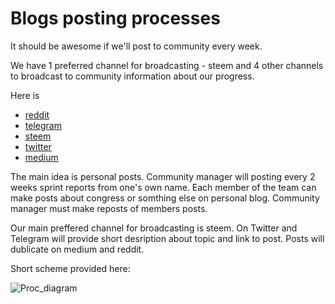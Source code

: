# Blogs posting processes

It should be awesome if we'll post to community every week.

We have 1 preferred channel for broadcasting - steem and 4 other channels to broadcast to community information about our progress.

Here is

- [reddit](https://www.reddit.com/r/cybercongress/)
- [telegram](https://t.me/cybercongressofficial)
- [steem](https://steemit.com/@cybercongress)
- [twitter](https://twitter.com/cyber_devs)
- [medium](https://medium.com/cyber-congress)

The main idea is personal posts. Community manager will posting every 2 weeks sprint reports from one's own name.
Each member of the team can make posts about congress or somthing else on personal blog. Community manager must make reposts of members posts.

Our main preffered channel for broadcasting is steem. On Twitter and Telegram will provide short desription about
topic and link to post. Posts will dublicate on medium and reddit.

Short scheme provided here:

![Proc_diagram](https://github.com/cybercongress/congress/blob/master/communications/blogs_proc_diagram.svg)
